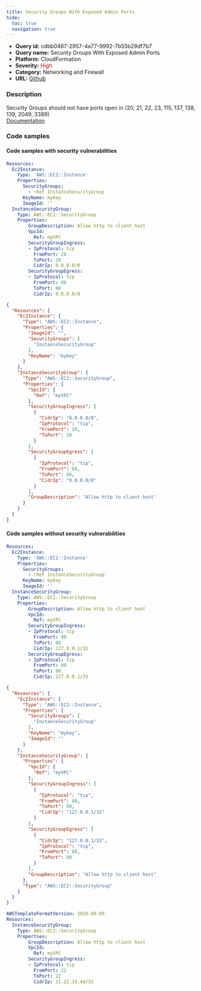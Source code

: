 ```yaml
---
title: Security Groups With Exposed Admin Ports
hide:
  toc: true
  navigation: true
---
```


<style>
  .highlight .hll {
    background-color: #ff171742;
  }
  .md-content {
    max-width: 1100px;
    margin: 0 auto;
  }
</style>

-   **Query id:** cdbb0467-2957-4a77-9992-7b55b29df7b7
-   **Query name:** Security Groups With Exposed Admin Ports
-   **Platform:** CloudFormation
-   **Severity:** <span style="color:#C00">High</span>
-   **Category:** Networking and Firewall
-   **URL:** [Github](https://github.com/Checkmarx/kics/tree/master/assets/queries/cloudFormation/aws/security_groups_with_exhibited_admin_ports)

### Description
Security Groups should not have ports open in (20, 21, 22, 23, 115, 137, 138, 139, 2049, 3389)<br>
[Documentation](https://docs.aws.amazon.com/AWSCloudFormation/latest/UserGuide/aws-properties-ec2-security-group.html)

### Code samples
#### Code samples with security vulnerabilities
```yaml title="Postitive test num. 1 - yaml file" hl_lines="15"
Resources:
  Ec2Instance:
    Type: 'AWS::EC2::Instance'
    Properties:
      SecurityGroups:
        - !Ref InstanceSecurityGroup
      KeyName: mykey
      ImageId: ''
  InstanceSecurityGroup:
    Type: AWS::EC2::SecurityGroup
    Properties:
        GroupDescription: Allow http to client host
        VpcId:
          Ref: myVPC
        SecurityGroupIngress:
        - IpProtocol: tcp
          FromPort: 20
          ToPort: 20
          CidrIp: 0.0.0.0/0
        SecurityGroupEgress:
        - IpProtocol: tcp
          FromPort: 80
          ToPort: 80
          CidrIp: 0.0.0.0/0
```
```json title="Postitive test num. 2 - json file" hl_lines="19"
{
  "Resources": {
    "Ec2Instance": {
      "Type": "AWS::EC2::Instance",
      "Properties": {
        "ImageId": "",
        "SecurityGroups": [
          "InstanceSecurityGroup"
        ],
        "KeyName": "mykey"
      }
    },
    "InstanceSecurityGroup": {
      "Type": "AWS::EC2::SecurityGroup",
      "Properties": {
        "VpcId": {
          "Ref": "myVPC"
        },
        "SecurityGroupIngress": [
          {
            "CidrIp": "0.0.0.0/0",
            "IpProtocol": "tcp",
            "FromPort": 20,
            "ToPort": 20
          }
        ],
        "SecurityGroupEgress": [
          {
            "IpProtocol": "tcp",
            "FromPort": 80,
            "ToPort": 80,
            "CidrIp": "0.0.0.0/0"
          }
        ],
        "GroupDescription": "Allow http to client host"
      }
    }
  }
}

```


#### Code samples without security vulnerabilities
```yaml title="Negative test num. 1 - yaml file"
Resources:
  Ec2Instance:
    Type: 'AWS::EC2::Instance'
    Properties:
      SecurityGroups:
        - !Ref InstanceSecurityGroup
      KeyName: mykey
      ImageId: ''
  InstanceSecurityGroup:
    Type: AWS::EC2::SecurityGroup
    Properties:
        GroupDescription: Allow http to client host
        VpcId:
          Ref: myVPC
        SecurityGroupIngress:
        - IpProtocol: tcp
          FromPort: 80
          ToPort: 80
          CidrIp: 127.0.0.1/32
        SecurityGroupEgress:
        - IpProtocol: tcp
          FromPort: 80
          ToPort: 80
          CidrIp: 127.0.0.1/33
```
```json title="Negative test num. 2 - json file"
{
  "Resources": {
    "Ec2Instance": {
      "Type": "AWS::EC2::Instance",
      "Properties": {
        "SecurityGroups": [
          "InstanceSecurityGroup"
        ],
        "KeyName": "mykey",
        "ImageId": ""
      }
    },
    "InstanceSecurityGroup": {
      "Properties": {
        "VpcId": {
          "Ref": "myVPC"
        },
        "SecurityGroupIngress": [
          {
            "IpProtocol": "tcp",
            "FromPort": 80,
            "ToPort": 80,
            "CidrIp": "127.0.0.1/32"
          }
        ],
        "SecurityGroupEgress": [
          {
            "CidrIp": "127.0.0.1/33",
            "IpProtocol": "tcp",
            "FromPort": 80,
            "ToPort": 80
          }
        ],
        "GroupDescription": "Allow http to client host"
      },
      "Type": "AWS::EC2::SecurityGroup"
    }
  }
}

```
```yaml title="Negative test num. 3 - yaml file"
AWSTemplateFormatVersion: 2010-09-09
Resources:
  InstanceSecurityGroup:
    Type: AWS::EC2::SecurityGroup
    Properties:
        GroupDescription: Allow http to client host
        VpcId:
          Ref: myVPC
        SecurityGroupIngress:
        - IpProtocol: tcp
          FromPort: 22
          ToPort: 22
          CidrIp: 11.22.33.44/32
```
